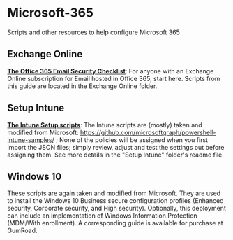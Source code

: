 # Microsoft-365
Scripts and other resources to help configure Microsoft 365 

## Exchange Online
<a href="https://www.itpromentor.com/email-security-checklist/"> <b><u>The Office 365 Email Security Checklist</b></u></a>: For anyone with an Exchange Online subscription for Email hosted in Office 365, start here. Scripts from this guide are located in the Exchange Online folder.

## Setup Intune
<a href="https://www.itpromentor.com/setup-intune/"><b><u>The Intune Setup scripts</b></u></a>: The Intune scripts are (mostly) taken and modified from Microsoft: https://github.com/microsoftgraph/powershell-intune-samples/ ; 
None of the policies will be assigned when you first import the JSON files; simply review, adjust and test the settings out before assigning them. See more details in the "Setup Intune" folder's readme file.

## Windows 10
These scripts are again taken and modified from Microsoft. They are used to install the Windows 10 Business secure configuration profiles (Enhanced security, Corporate security, and High security). Optionally, this deployment can include an implementation of Windows Information Protection (MDM/With enrollment). A corresponding guide is available for purchase at GumRoad.